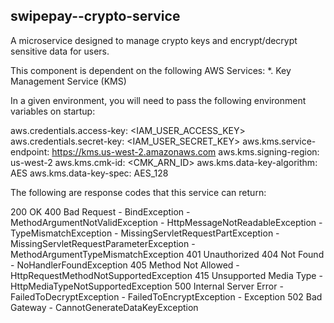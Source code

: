swipepay--crypto-service
------------------------
A microservice designed to manage crypto keys and encrypt/decrypt sensitive data for users.

This component is dependent on the following AWS Services:
*. Key Management Service (KMS)

In a given environment, you will need to pass the following environment variables on startup:

aws.credentials.access-key: <IAM_USER_ACCESS_KEY>
aws.credentials.secret-key: <IAM_USER_SECRET_KEY>
aws.kms.service-endpoint: https://kms.us-west-2.amazonaws.com
aws.kms.signing-region: us-west-2
aws.kms.cmk-id: <CMK_ARN_ID>
aws.kms.data-key-algorithm: AES
aws.kms.data-key-spec: AES_128

The following are response codes that this service can return:

200 OK
400 Bad Request
	- BindException
	- MethodArgumentNotValidException
	- HttpMessageNotReadableException
	- TypeMismatchException
	- MissingServletRequestPartException
	- MissingServletRequestParameterException
	- MethodArgumentTypeMismatchException
401 Unauthorized
404 Not Found
	- NoHandlerFoundException
405 Method Not Allowed
	- HttpRequestMethodNotSupportedException
415 Unsupported Media Type
	- HttpMediaTypeNotSupportedException
500 Internal Server Error
	- FailedToDecryptException
	- FailedToEncryptException
	- Exception
502 Bad Gateway
	- CannotGenerateDataKeyException
